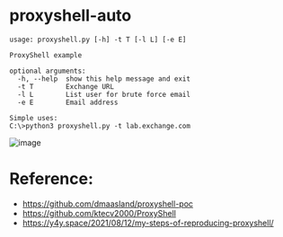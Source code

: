 # proxyshell-auto
```
usage: proxyshell.py [-h] -t T [-l L] [-e E]

ProxyShell example

optional arguments:
  -h, --help  show this help message and exit
  -t T        Exchange URL
  -l L        List user for brute force email
  -e E        Email address
  
Simple uses: 
C:\>python3 proxyshell.py -t lab.exchange.com
```
![image](https://user-images.githubusercontent.com/39673284/129608654-8e40a077-f1bf-4c24-a399-c7bf083e7621.png)

# Reference:
- https://github.com/dmaasland/proxyshell-poc
- https://github.com/ktecv2000/ProxyShell
- https://y4y.space/2021/08/12/my-steps-of-reproducing-proxyshell/
